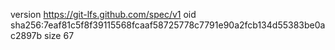 version https://git-lfs.github.com/spec/v1
oid sha256:7eaf81c5f8f39115568fcaaf58725778c7791e90a2fcb134d55383be0ac2897b
size 67
